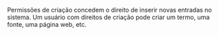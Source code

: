 Permissões de criação concedem o direito de inserir novas entradas no  sistema. Um usuário com direitos de criação pode criar um termo, uma fonte, uma página web, etc.
